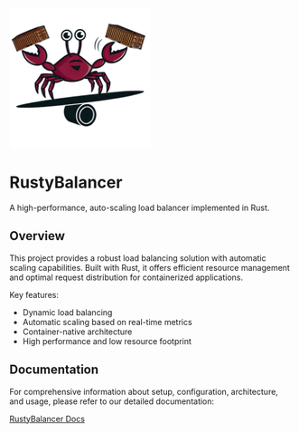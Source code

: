 
<img src="artefacts/resources/logo.png" alt="Logo" width="250"/>

# RustyBalancer
A high-performance, auto-scaling load balancer implemented in Rust.
## Overview

This project provides a robust load balancing solution with automatic scaling capabilities. Built with Rust, it offers efficient resource management and optimal request distribution for containerized applications.

Key features:

- Dynamic load balancing
- Automatic scaling based on real-time metrics
- Container-native architecture
- High performance and low resource footprint

## Documentation

For comprehensive information about setup, configuration, architecture, and usage, please refer to our detailed documentation:

[RustyBalancer Docs](https://mxmueller.github.io/rustybalancer/)